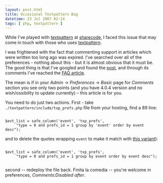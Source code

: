 ```yaml
---
layout: post.html
title: Occasional Textpattern Bug
datetime: 23 Jul 2007 02:14
tags: [ php, textpattern ]
---
```


While I've played with [textpattern](http://textpattern.org/) at [sharecode](http://sharedcode.info/), I faced this issue that may come in touch with those who uses [textpattern](http://textpattern.org/).

I was frightened with the fact that commenting support in articles which were written too long ago was expired. I've searched over all of the preferences - nothing about this - but it is almost obvious that it must be. The good thing is that I've googled and found the [post](http://hari.literaryforums.org/2007/04/22/textpattern-review/), and through its comments I've reached the [FAQ article](http://textpattern.com/faq/257/comment-preferences-are-missing).

The mean is if in your _Admin_ -> _Preferences_ -> _Basic_ page for _Comments_ section you see only two points (and you have 4.0.4 version and no wish/ossibility to update currently) – this article is for you.

You need to do just two actions. First - take `./textpattern/include/txp_prefs.php` file from your hosting, find a 89 line:

``` { php }

$evt_list = safe_column('event', 'txp_prefs',
     "type = 0 and prefs_id = 1 group by 'event' order by event desc");

```

and to delete the quotes wrapping `event` to make it match with [this variant](http://dev.textpattern.com/browser/development/4.0/textpattern/include/txp_prefs.php?rev=2156#L89)):

``` { php }

$evt_list = safe_column('event', 'txp_prefs',
     "type = 0 and prefs_id = 1 group by event order by event desc");
     
```

second -- redeploy the file back. Finita la comedia -- you're welcome in preferences,  _Comments:Disabled after_.

